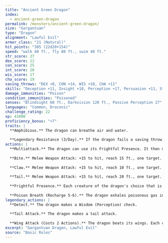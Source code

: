 ```yaml
---
title: "Ancient Green Dragon"
index:
  - ancient-green-dragon
permalink: /monsters/ancient-green-dragon/
size: "Gargantuan"
type: "Dragon"
alignment: "Lawful Evil"
armor_class: "21 (Natural)"
hit_points: "385 (22d20+154)"
speed: "walk 40 ft., fly 80 ft., swim 40 ft."
str_score: 27
dex_score: 12
con_score: 25
int_score: 20
wis_score: 17
cha_score: 19
saving_throws: "DEX +8, CON +14, WIS +10, CHA +11"
skills: "Deception +11, Insight +10, Perception +17, Persuasion +11, Stealth +8"
damage_immunities: "Poison"
condition_immunities: "Poisoned"
senses: "Blindsight 60 ft., Darkvision 120 ft., Passive Perception 27"
languages: "Common, Draconic"
challenge_rating: 22
xp: 41000
proficiency_bonus: "+7"
traits: |
  **Amphibious.** The dragon can breathe air and water.
  
  **Legendary Resistance (3/Day).** If the dragon fails a saving throw, it can choose to succeed instead.
actions: |
  **Multiattack.** The dragon can use its Frightful Presence. It then makes three attacks: one with its bite and two with its claws.
  
  **Bite.** Melee Weapon Attack: +15 to hit, reach 15 ft., one target. Hit: 19 (2d10 + 8) piercing damage plus 10 (3d6) poison damage.
  
  **Claw.** Melee Weapon Attack: +15 to hit, reach 10 ft., one target. Hit: 22 (4d6 + 8) slashing damage.
  
  **Tail.** Melee Weapon Attack: +15 to hit, reach 20 ft., one target. Hit: 17 (2d8 + 8) bludgeoning damage.
  
  **Frightful Presence.** Each creature of the dragon's choice that is within 120 feet of the dragon and aware of it must succeed on a DC 19 Wisdom saving throw or become frightened for 1 minute. A creature can repeat the saving throw at the end of each of its turns, ending the effect on itself on a success. If a creature's saving throw is successful or the effect ends for it, the creature is immune to the dragon's Frightful Presence for the next 24 hours.
  
  **Poison Breath (Recharge 5-6).** The dragon exhales poisonous gas in a 90-foot cone. Each creature in that area must make a DC 22 Constitution saving throw, taking 77 (22d6) poison damage on a failed save, or half as much damage on a successful one.
legendary_actions: |
  **Detect.** The dragon makes a Wisdom (Perception) check.
  
  **Tail Attack.** The dragon makes a tail attack.
  
  **Wing Attack (Costs 2 Actions).** The dragon beats its wings. Each creature within 15 ft. of the dragon must succeed on a DC 23 Dexterity saving throw or take 15 (2d6 + 8) bludgeoning damage and be knocked prone. The dragon can then fly up to half its flying speed.
excerpt: "Gargantuan Dragon, Lawful Evil"
source: "Basic Rules"
---
```

